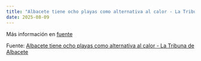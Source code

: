 ```yaml
---
title: "Albacete tiene ocho playas como alternativa al calor - La Tribuna de Albacete"
date: 2025-08-09
---
```


Más información en [fuente](https://news.google.com/rss/articles/CBMi1gFBVV95cUxPRDUyMkdvN1hyNER2WEc1aENHeXhiNkhaVmhmWDlGWnBTdXpVakZfcHdzV3NDcmlFX29MZkMxV0hZdUFOMFZPSWoxQnU3LTI3X2tya1I2UGo4d1R3OVdmMWJlY2I3VUVzMWxUVWhCR3ZUVll2UVBOb1JiTE02VEtCZ1lXVy1rNFdsNnd2N0FRd2Vrck91UC1oNS1RYm52NlQ2Mm8zTlBubm5tLXZMaDZ0XzJYUEF1T3QxLWxtYk05SWNYNEpmQ2hESmFETUk1MWNXdVlrSWdB?oc=5)

Fuente: [Albacete tiene ocho playas como alternativa al calor - La Tribuna de Albacete](https://news.google.com/rss/articles/CBMi1gFBVV95cUxPRDUyMkdvN1hyNER2WEc1aENHeXhiNkhaVmhmWDlGWnBTdXpVakZfcHdzV3NDcmlFX29MZkMxV0hZdUFOMFZPSWoxQnU3LTI3X2tya1I2UGo4d1R3OVdmMWJlY2I3VUVzMWxUVWhCR3ZUVll2UVBOb1JiTE02VEtCZ1lXVy1rNFdsNnd2N0FRd2Vrck91UC1oNS1RYm52NlQ2Mm8zTlBubm5tLXZMaDZ0XzJYUEF1T3QxLWxtYk05SWNYNEpmQ2hESmFETUk1MWNXdVlrSWdB?oc=5)
